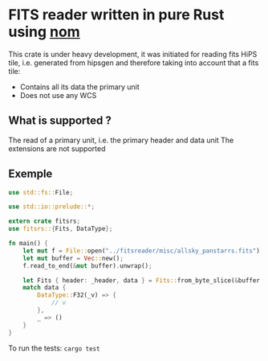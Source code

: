 # FITS reader written in pure Rust using [nom](https://github.com/Geal/nom)

This crate is under heavy development, it was initiated for reading fits HiPS tile, i.e. generated from hipsgen and therefore taking into account that a fits tile:

* Contains all its data the primary unit
* Does not use any WCS

## What is supported ?

The read of a primary unit, i.e. the primary header and data unit
The extensions are not supported

## Exemple

```rust
use std::fs::File;

use std::io::prelude::*;

extern crate fitsrs;
use fitsrs::{Fits, DataType};

fn main() {
    let mut f = File::open("../fitsreader/misc/allsky_panstarrs.fits").unwrap();
    let mut buffer = Vec::new();
    f.read_to_end(&mut buffer).unwrap();

    let Fits { header: _header, data } = Fits::from_byte_slice(&buffer.as_slice()).unwrap();
    match data {
        DataType::F32(_v) => {
            // v
        },
        _ => ()
    }
}
```

To run the tests:
``
cargo test
``
